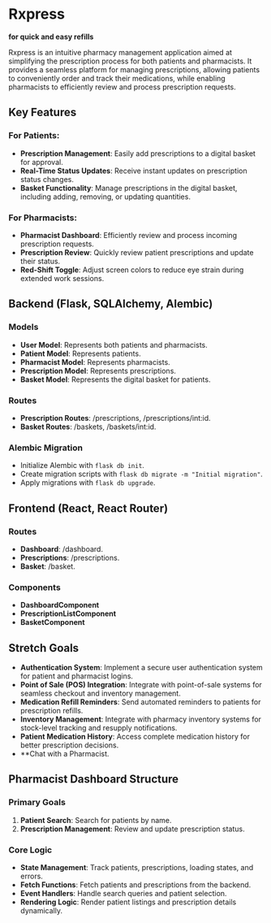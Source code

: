 # Rxpress  

 **for quick and easy refills**



Rxpress is an intuitive pharmacy management application aimed at simplifying the prescription process for both patients and pharmacists. It provides a seamless platform for managing prescriptions, allowing patients to conveniently order and track their medications, while enabling pharmacists to efficiently review and process prescription requests.

## Key Features

### For Patients:

- **Prescription Management**: Easily add prescriptions to a digital basket for approval.
- **Real-Time Status Updates**: Receive instant updates on prescription status changes.
- **Basket Functionality**: Manage prescriptions in the digital basket, including adding, removing, or updating quantities.

### For Pharmacists:

- **Pharmacist Dashboard**: Efficiently review and process incoming prescription requests.
- **Prescription Review**: Quickly review patient prescriptions and update their status.
- **Red-Shift Toggle**: Adjust screen colors to reduce eye strain during extended work sessions.


## Backend (Flask, SQLAlchemy, Alembic)

### Models

- **User Model**: Represents both patients and pharmacists.
- **Patient Model**: Represents patients.
- **Pharmacist Model**: Represents pharmacists.
- **Prescription Model**: Represents prescriptions.
- **Basket Model**: Represents the digital basket for patients.

### Routes

- **Prescription Routes**: /prescriptions, /prescriptions/int:id.
- **Basket Routes**: /baskets, /baskets/int:id.

### Alembic Migration

- Initialize Alembic with `flask db init`.
- Create migration scripts with `flask db migrate -m "Initial migration"`.
- Apply migrations with `flask db upgrade`.

## Frontend (React, React Router)

### Routes

- **Dashboard**: /dashboard.
- **Prescriptions**: /prescriptions.
- **Basket**: /basket.

### Components

- **DashboardComponent**
- **PrescriptionListComponent**
- **BasketComponent**

## Stretch Goals

- **Authentication System**: Implement a secure user authentication system for patient and pharmacist logins.
- **Point of Sale (POS) Integration**: Integrate with point-of-sale systems for seamless checkout and inventory management.
- **Medication Refill Reminders**: Send automated reminders to patients for prescription refills.
- **Inventory Management**: Integrate with pharmacy inventory systems for stock-level tracking and resupply notifications.
- **Patient Medication History**: Access complete medication history for better prescription decisions.
- **Chat with a Pharmacist.


## Pharmacist Dashboard Structure

### Primary Goals

1. **Patient Search**: Search for patients by name.
2. **Prescription Management**: Review and update prescription status.

### Core Logic

- **State Management**: Track patients, prescriptions, loading states, and errors.
- **Fetch Functions**: Fetch patients and prescriptions from the backend.
- **Event Handlers**: Handle search queries and patient selection.
- **Rendering Logic**: Render patient listings and prescription details dynamically.

